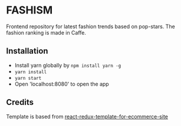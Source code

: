 # FASHISM

Frontend repository for latest fashion trends based on pop-stars.
The fashion ranking is made in Caffe.

## Installation

*  Install yarn globally by `npm install yarn -g`
*  `yarn install`
*  `yarn start`
*  Open 'localhost:8080' to open the app

## Credits
Template is based from [react-redux-template-for-ecommerce-site](https://github.com/arshdkhn1/ecommerce-site-template)
